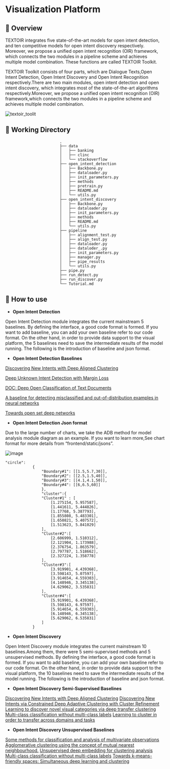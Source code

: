 # Visualization Platform

## :house_with_garden: Overview


TEXTOIR integrates five state-of-the-art models for open intent detection, and ten competitive models for open intent discovery respectively. Moreover, we propose a unified open intent recognition (OIR) framework, which connects the two modules in a pipeline scheme and achieves multiple model combination. These functions are called TEXTOIR Toolkit.

TEXTOIR Toolkit consists of four parts, which are Dialogue Texts,Open Intent Detection, Open Intent Discovery and Open Intent Recognition respectively.There are two main modules, open intent detection and open intent discovery, which integrates most of the state-of-the-art algorithms respectively.Moreover, we propose a unified open intent recognition (OIR) framework,which connects the two modules in a pipeline scheme and achieves multiple model combination.

![textoir_toolit](https://user-images.githubusercontent.com/37832030/112449266-2a54b900-8d8e-11eb-8dab-8b76ee7ae9fc.jpg)

## :tram: Working Directory

```
                        .
                        ├── data  
                        │   ├── banking
                        │   ├── clinc
                        │   └── stackoverflow
                        ├── open_intent_detection  
                        │   ├── Backbone.py
                        │   ├── dataloader.py
                        │   ├── init_parameters.py
                        │   ├── methods
                        │   ├── pretrain.py
                        │   ├── README.md
                        │   └── utils.py
                        ├── open_intent_discovery  
                        │   ├── Backbone.py
                        │   ├── dataloader.py
                        │   ├── init_parameters.py
                        │   ├── methods
                        │   ├── README.md
                        │   └── utils.py
                        ├── pipeline
                        │   ├── alignment_test.py
                        │   ├── align_test.py
                        │   ├── dataloader.py
                        │   ├── dataloder_.py
                        │   ├── init_parameters.py
                        │   ├── manager.py
                        │   ├── pipe_results
                        │   └── utils.py
                        ├── pipe.py
                        ├── run_detect.py 
                        ├── run_discover.py 
                        └── Tutorial.md
```

## :loudspeaker: How to use
* **Open Intent Detection**

Open Intent Detection module integrates the current mainstream 5 baselines. By defining the interface, a good code format is formed. If you want to add baseline, you can add your own baseline refer to our code format. On the other hand, in order to provide data support to the visual platform, the 5 baselines need to save the intermediate results of the model running. The following is the introduction of baseline and json format.

* **Open Intent Detection Baselines**

[Discovering New Intents with Deep Aligned Clustering](https://github.com/thuiar/DeepAligned-Clustering)

[Deep Unknown Intent Detection with Margin Loss](https://github.com/thuiar/DeepUnkID)

[DOC: Deep Open Classification of Text Documents](https://www.aclweb.org/anthology/D17-1314.pdf)

[A baseline for detecting misclassified and out-of-distribution examples in neural networks](https://arxiv.org/pdf/1610.02136.pdf)

[Towards open set deep networks](https://www.cv-foundation.org/openaccess/content_cvpr_2016/html/Bendale_Towards_Open_Set_CVPR_2016_paper.html)

* **Open Intent Detection Json format**

Due to the large number of charts, we take the ADB method for model analysis module diagram as an example. If you want to learn more,See chart format for more details from “frontend/static/jsons”.

![image](https://user-images.githubusercontent.com/37832030/112452105-39893600-8d91-11eb-9afa-74125f130d79.png)

```
"circle":
            {
                "Boundary#1": [[1.5,5.7,30]],
                "Boundary#2": [[2.5,1.5,40]],
                "Boundary#3": [[4.1,4.1,50]],
                "Boundary#4": [[6,6.5,60]]
                },
                "cluster":{
                "Cluster#1" : [
                    [1.275154, 5.957587],
                    [1.441611, 5.444826],
                    [1.17768, 5.387793],
                    [1.855808, 5.483301],
                    [1.650821, 5.407572],  
                    [1.513623, 5.841029]
                ],
                "Cluster#2":[
                    [2.606999, 1.510312],
                    [2.121904, 1.173988],
                    [2.376754, 1.863579],
                    [2.797787, 1.518662],
                    [2.327224, 1.358778]
                ],
                "Cluster#3":[
                    [3.919901, 4.439368],
                    [3.598143, 5.07597],
                    [3.914654, 4.559303],
                    [4.148946, 3.345138],
                    [4.629062, 3.535831]
                ],
                "Cluster#4":[
                    [5.919901, 6.439368],
                    [5.598143, 6.97597],
                    [5.914654, 6.559303],
                    [6.148946, 6.345138],
                    [5.629062, 6.535831]
                ]              
            }
```

* **Open Intent Discovery**

Open Intent Discovery module integrates the current mainstream 10 baselines.Among them, there were 5 semi-supervised methods and 5 unsupervised methods. By defining the interface, a good code format is formed. If you want to add baseline, you can add your own baseline refer to our code format. On the other hand, in order to provide data support to the visual platform, the 10 baselines need to save the intermediate results of the model running. The following is the introduction of baseline and json format.

* **Open Intent Discovery Semi-Supervised Baselines**

[Discovering New Intents with Deep Aligned Clustering](https://github.com/thuiar/DeepAligned-Clustering)
[Discovering New Intents via Constrained Deep Adaptive Clustering with Cluster Refinement](https://github.com/thuiar/CDAC-plus)
[Learning to discover novel visual categories via deep transfer clustering](https://openaccess.thecvf.com/content_ICCV_2019/papers/Han_Learning_to_Discover_Novel_Visual_Categories_via_Deep_Transfer_Clustering_ICCV_2019_paper.pdf)
[Multi-class classification without multi-class labels](https://arxiv.org/pdf/1901.00544.pdf)
[Learning to cluster in order to transfer across domains and tasks](https://arxiv.org/pdf/1711.10125.pdf)

* **Open Intent Discovery Unsupervised Baselines**

[Some methods for classification and analysis of multivariate observations](https://www.cs.cmu.edu/~bhiksha/courses/mlsp.fall2010/class14/macqueen.pdf)
[Agglomerative clustering using the concept of mutual nearest neighbourhood.](https://www.sciencedirect.com/science/article/abs/pii/0031320378900183)
[Unsupervised deep embedding for clustering analysis](http://proceedings.mlr.press/v48/xieb16.pdf)
[Multi-class classification without multi-class labels](https://arxiv.org/pdf/1901.00544.pdf)
[Towards k-means-friendly spaces: Simultaneous deep learning and clustering](http://proceedings.mlr.press/v70/yang17b/yang17b.pdf)



